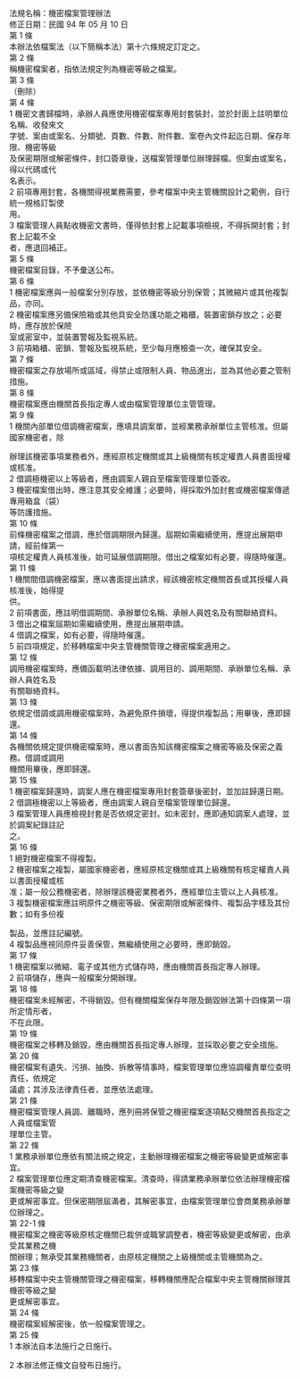 法規名稱：機密檔案管理辦法  
修正日期：民國 94 年 05 月 10 日  
第 1 條  
本辦法依檔案法（以下簡稱本法）第十六條規定訂定之。  
第 2 條  
稱機密檔案者，指依法規定列為機密等級之檔案。  
第 3 條  
（刪除）  
第 4 條  
1 機密文書歸檔時，承辦人員應使用機密檔案專用封套裝封，並於封面上註明單位名稱、收發來文  
字號、案由或案名、分類號、頁數、件數、附件數、案卷內文件起迄日期、保存年限、機密等級  
及保密期限或解密條件，封口簽章後，送檔案管理單位辦理歸檔。但案由或案名，得以代碼或代  
名表示。  
2 前項專用封套，各機關得視業務需要，參考檔案中央主管機關設計之範例，自行統一規格訂製使  
用。  
3 檔案管理人員點收機密文書時，僅得依封套上記載事項檢視，不得拆開封套；封套上記載不全  
者，應退回補正。  
第 5 條  
機密檔案目錄，不予彙送公布。  
第 6 條  
1 機密檔案應與一般檔案分別存放，並依機密等級分別保管；其微縮片或其他複製品，亦同。  
2 機密檔案應另備保險箱或其他具安全防護功能之箱櫃，裝置密鎖存放之；必要時，應存放於保險  
室或密室中，並裝置警報及監視系統。  
3 前項箱櫃、密鎖、警報及監視系統，至少每月應檢查一次，確保其安全。  
第 7 條  
機密檔案之存放場所或區域，得禁止或限制人員、物品進出，並為其他必要之管制措施。  
第 8 條  
機密檔案應由機關首長指定專人或由檔案管理單位主管管理。  
第 9 條  
1 機關內部單位借調機密檔案，應填具調案單，並經業務承辦單位主管核准。但屬國家機密者，除  


辦理該機密事項業務者外，應經原核定機關或其上級機關有核定權責人員書面授權或核准。  
2 借調極機密以上等級者，應由調案人親自至檔案管理單位簽收。  
3 機密檔案借出時，應注意其安全維護；必要時，得採取外加封套或機密檔案傳遞專用箱盒（袋）  
等防護措施。  
第 10 條  
前條機密檔案之借調，應於借調期限內歸還。屆期如需繼續使用，應提出展期申請，經前條第一  
項核定權責人員核准後，始可延展借調期限。借出之檔案如有必要，得隨時催還。  
第 11 條  
1 機關間借調機密檔案，應以書面提出請求，經該機密核定機關首長或其授權人員核准後，始得提  
供。  
2 前項書面，應註明借調期間、承辦單位名稱、承辦人員姓名及有關聯絡資料。  
3 借出之檔案屆期如需繼續使用，應提出展期申請。  
4 借調之檔案，如有必要，得隨時催還。  
5 前四項規定，於移轉檔案中央主管機關管理之機密檔案適用之。  
第 12 條  
調用機密檔案時，應備函載明法律依據、調用目的、調用期間、承辦單位名稱、承辦人員姓名及  
有關聯絡資料。  
第 13 條  
依規定借調或調用機密檔案時，為避免原件損壞，得提供複製品；用畢後，應即歸還。  
第 14 條  
各機關依規定提供機密檔案時，應以書面告知該機密檔案之機密等級及保密之義務。借調或調用  
機關用畢後，應即歸還。  
第 15 條  
1 機密檔案歸還時，調案人應在機密檔案專用封套簽章後密封，並加註歸還日期。  
2 借調極機密以上等級者，應由調案人親自至檔案管理單位歸還。  
3 檔案管理人員應檢視封套是否依規定密封。如未密封，應即通知調案人處理，並於調案紀錄註記  
之。  
第 16 條  
1 絕對機密檔案不得複製。  
2 機密檔案之複製，屬國家機密者，應經原核定機關或其上級機關有核定權責人員以書面授權或核  
准；屬一般公務機密者，除辦理該機密業務者外，應經單位主管以上人員核准。  
3 複製機密檔案應註明原件之機密等級、保密期限或解密條件、複製品字樣及其份數；如有多份複  


製品，並應註記編號。  
4 複製品應視同原件妥善保管，無繼續使用之必要時，應即銷毀。  
第 17 條  
1 機密檔案以微縮、電子或其他方式儲存時，應由機關首長指定專人辦理。  
2 前項儲存，應與一般檔案分開辦理。  
第 18 條  
機密檔案未經解密，不得銷毀。但有機關檔案保存年限及銷毀辦法第十四條第一項所定情形者，  
不在此限。  
第 19 條  
機密檔案之移轉及銷毀，應由機關首長指定專人辦理，並採取必要之安全措施。  
第 20 條  
機密檔案有遺失、污損、抽換、拆散等情事時，檔案管理單位應協調權責單位查明責任，依規定  
議處；其涉及法律責任者，並應依法處理。  
第 21 條  
機密檔案管理人員調、離職時，應列冊將保管之機密檔案逐項點交機關首長指定之人員或檔案管  
理單位主管。  
第 22 條  
1 業務承辦單位應依有關法規之規定，主動辦理機密檔案之機密等級變更或解密事宜。  
2 檔案管理單位應定期清查機密檔案。清查時，得請業務承辦單位依法辦理機密檔案機密等級之變  
更或解密事宜。但保密期限屆滿者，其解密事宜，由檔案管理單位會商業務承辦單位辦理之。  
第 22-1 條  
機密檔案之機密等級原核定機關已裁併或職掌調整者，機密等級變更或解密，由承受其業務之機  
關辦理；無承受其業務機關者，由原核定機關之上級機關或主管機關為之。  
第 23 條  
移轉檔案中央主管機關管理之機密檔案，移轉機關應配合檔案中央主管機關辦理其機密等級之變  
更或解密事宜。  
第 24 條  
機密檔案經解密後，依一般檔案管理之。  
第 25 條  
1 本辦法自本法施行之日施行。  


2 本辦法修正條文自發布日施行。  


